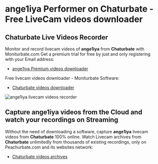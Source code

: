 # ange1iya Performer on Chaturbate - Free LiveCam videos downloader

## Chaturbate Live Videos Recorder

Monitor and record livecam videos of **ange1iya** from **Chaturbate** with Moniturbate.com
Get a premium trial for free by just and only registering with your Email address:
* [ange1iya Premium videos downloader](https://moniturbate.com/request-demo-licence-key.html)

Free livecam videos downloader - Moniturbate Software:
* [Chaturbate videos downloader](https://moniturbate.com/moniturbate-download-software.html)

![ange1iya livecam videos recorder](https://peachurnet.com/templates/moniturbate-software.png)


## Capture ange1iya videos from the Cloud and watch your recordings on Streaming

Without the need of downloading a software, capture **ange1iya** livecam videos from **Chaturbate** 100% online.
Watch Livecam archives from **Chaturbate** unlimitedly from thousands of existing recordings, only on Peachurbate.com and its websites network:
* [Chaturbate videos archives](https://peachurnet.com/)